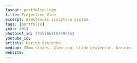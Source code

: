 ```yaml
---
layout: portfolio-item
title: Projection Vine
excerpt: Electronic sculpture system.
tags: [portfolio]
year: 2014
photoset_id: 72157651187495462
youtube_id:
artists: Derick Ostrenko
medium: 35mm slides, Vine.com, slide projector, Arduino
website:
---
```

